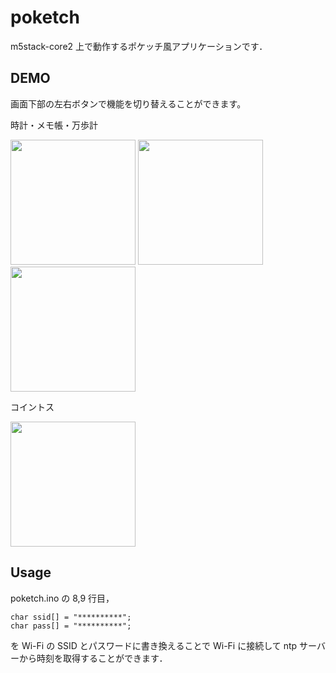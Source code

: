 # poketch

m5stack-core2 上で動作するポケッチ風アプリケーションです．

## DEMO

画面下部の左右ボタンで機能を切り替えることができます。

時計・メモ帳・万歩計

<img src="https://user-images.githubusercontent.com/66683209/113024452-b8330880-91c1-11eb-8f96-e7d941afe026.png" width="200px"> <img src="https://user-images.githubusercontent.com/66683209/113024840-2e376f80-91c2-11eb-95af-bab39496beea.png" width="200px"> <img src="https://user-images.githubusercontent.com/66683209/113025052-6f2f8400-91c2-11eb-8ee0-37d0c3ca7a21.png" width="200px">

コイントス

<img src="https://user-images.githubusercontent.com/66683209/113190548-5e9d0d80-9297-11eb-97b3-69ca546d1fa1.gif" width="200px">

## Usage

poketch.ino の 8,9 行目，

```
char ssid[] = "**********";
char pass[] = "**********";
```

を Wi-Fi の SSID とパスワードに書き換えることで Wi-Fi に接続して ntp サーバーから時刻を取得することができます．
